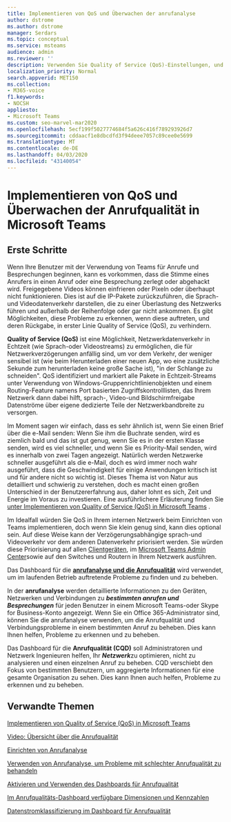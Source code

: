 ```yaml
---
title: Implementieren von QoS und Überwachen der anrufanalyse
author: dstrome
ms.author: dstrome
manager: Serdars
ms.topic: conceptual
ms.service: msteams
audience: admin
ms.reviewer: ''
description: Verwenden Sie Quality of Service (QoS)-Einstellungen, und rufen Sie dann Analytics und das Dashboard für die Anrufqualität in Microsoft Teams auf.
localization_priority: Normal
search.appverid: MET150
ms.collection:
- M365-voice
f1.keywords:
- NOCSH
appliesto:
- Microsoft Teams
ms.custom: seo-marvel-mar2020
ms.openlocfilehash: 5ecf199f5027774684f5a626c416f789293926d7
ms.sourcegitcommit: cddaacf1e8dbcdfd3f94deee7057c89cee0e5699
ms.translationtype: MT
ms.contentlocale: de-DE
ms.lasthandoff: 04/03/2020
ms.locfileid: "43140054"
---
```

# <a name="implement-qos-and-monitor-call-quality-in-microsoft-teams"></a>Implementieren von QoS und Überwachen der Anrufqualität in Microsoft Teams

## <a name="get-started"></a>Erste Schritte

Wenn Ihre Benutzer mit der Verwendung von Teams für Anrufe und Besprechungen beginnen, kann es vorkommen, dass die Stimme eines Anrufers in einen Anruf oder eine Besprechung zerlegt oder abgehackt wird. Freigegebene Videos können einfrieren oder Pixeln oder überhaupt nicht funktionieren. Dies ist auf die IP-Pakete zurückzuführen, die Sprach-und Videodatenverkehr darstellen, die zu einer Überlastung des Netzwerks führen und außerhalb der Reihenfolge oder gar nicht ankommen. Es gibt Möglichkeiten, diese Probleme zu erkennen, wenn diese auftreten, und deren Rückgabe, in erster Linie Quality of Service (QoS), zu verhindern.

**Quality of Service (QoS)** ist eine Möglichkeit, Netzwerkdatenverkehr in Echtzeit (wie Sprach-oder Videostreams) zu ermöglichen, die für Netzwerkverzögerungen anfällig sind, um vor dem Verkehr, der weniger sensibel ist (wie beim Herunterladen einer neuen App, wo eine zusätzliche Sekunde zum herunterladen keine große Sache ist), "in der Schlange zu schneiden". QoS identifiziert und markiert alle Pakete in Echtzeit-Streams unter Verwendung von Windows-Gruppenrichtlinienobjekten und einem Routing-Feature namens Port basierten Zugriffskontrolllisten, das Ihrem Netzwerk dann dabei hilft, sprach-, Video-und Bildschirmfreigabe Datenströme über eigene dedizierte Teile der Netzwerkbandbreite zu versorgen.

 Im Moment sagen wir einfach, dass es sehr ähnlich ist, wenn Sie einen Brief über die e-Mail senden: Wenn Sie ihm die Buchrate senden, wird es ziemlich bald und das ist gut genug, wenn Sie es in der ersten Klasse senden, wird es viel schneller, und wenn Sie es Priority-Mail senden, wird es innerhalb von zwei Tagen angezeigt. Natürlich werden Netzwerke schneller ausgeführt als die e-Mail, doch es wird immer noch wahr ausgeführt, dass die Geschwindigkeit für einige Anwendungen kritisch ist und für andere nicht so wichtig ist. Dieses Thema ist von Natur aus detailliert und schwierig zu verstehen, doch es macht einen großen Unterschied in der Benutzererfahrung aus, daher lohnt es sich, Zeit und Energie im Voraus zu investieren. Eine ausführlichere Erläuterung finden Sie [unter Implementieren von Quality of Service (QoS) in Microsoft Teams](QoS-in-Teams.md) .

Im Idealfall würden Sie QoS in Ihrem internen Netzwerk beim Einrichten von Teams implementieren, doch wenn Sie klein genug sind, kann dies optional sein. Auf diese Weise kann der Verzögerungsabhängige sprach-und Videoverkehr vor dem anderen Datenverkehr priorisiert werden. Sie würden diese Priorisierung auf allen [Clientgeräten](QoS-in-Teams-clients.md), im [Microsoft Teams Admin Center](meeting-settings-in-teams.md#set-how-you-want-to-handle-real-time-media-traffic-for-teams-meetings)sowie auf den Switches und Routern in Ihrem Netzwerk ausführen.

Das Dashboard für die [**anrufanalyse und die Anrufqualität**](difference-between-call-analytics-and-call-quality-dashboard.md) wird verwendet, um im laufenden Betrieb auftretende Probleme zu finden und zu beheben.  

In der **anrufanalyse** werden detaillierte Informationen zu den Geräten, Netzwerken und Verbindungen zu ***bestimmten anrufen und Besprechungen*** für jeden Benutzer in einem Microsoft Teams-oder Skype for Business-Konto angezeigt. Wenn Sie ein Office 365-Administrator sind, können Sie die anrufanalyse verwenden, um die Anrufqualität und Verbindungsprobleme in einem bestimmten Anruf zu beheben. Dies kann Ihnen helfen, Probleme zu erkennen und zu beheben.

Das Dashboard für die **Anrufqualität (CQD)** soll Administratoren und Netzwerk Ingenieuren helfen, Ihr ***Netzwerk***zu optimieren, nicht zu analysieren und einen einzelnen Anruf zu beheben. CQD verschiebt den Fokus von bestimmten Benutzern, um aggregierte Informationen für eine gesamte Organisation zu sehen. Dies kann Ihnen auch helfen, Probleme zu erkennen und zu beheben.

## <a name="related-topics"></a>Verwandte Themen

[Implementieren von Quality of Service (QoS) in Microsoft Teams](QoS-in-Teams.md)

[Video: Übersicht über die Anrufqualität](https://aka.ms/teams-quality)

[Einrichten von Anrufanalyse](set-up-call-analytics.md)

[Verwenden von Anrufanalyse, um Probleme mit schlechter Anrufqualität zu behandeln](use-call-analytics-to-troubleshoot-poor-call-quality.md)

[Aktivieren und Verwenden des Dashboards für Anrufqualität](turning-on-and-using-call-quality-dashboard.md)

[Im Anrufqualitäts-Dashboard verfügbare Dimensionen und Kennzahlen](dimensions-and-measures-available-in-call-quality-dashboard.md)

[Datenstromklassifizierung im Dashboard für Anrufqualität](stream-classification-in-call-quality-dashboard.md)